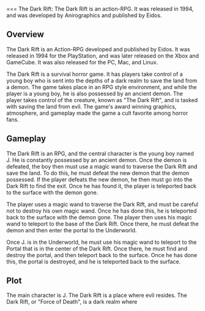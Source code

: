 
===
The Dark Rift: The Dark Rift is an action-RPG. It was released in 1994, and was developed by Anirographics and published by Eidos.

## Overview

The Dark Rift is an Action-RPG developed and published by Eidos. It was released in 1994 for the PlayStation, and was later released on the Xbox and GameCube. It was also released for the PC, Mac, and Linux.

The Dark Rift is a survival horror game. It has players take control of a young boy who is sent into the depths of a dark realm to save the land from a demon. The game takes place in an RPG style environment, and while the player is a young boy, he is also possessed by an ancient demon. The player takes control of the creature, known as "The Dark Rift", and is tasked with saving the land from evil. The game's award winning graphics, atmosphere, and gameplay made the game a cult favorite among horror fans.

## Gameplay

The Dark Rift is an RPG, and the central character is the young boy named J. He is constantly possessed by an ancient demon. Once the demon is defeated, the boy then must use a magic wand to traverse the Dark Rift and save the land. To do this, he must defeat the new demon that the demon possessed. If the player defeats the new demon, he then must go into the Dark Rift to find the exit. Once he has found it, the player is teleported back to the surface with the demon gone.

The player uses a magic wand to traverse the Dark Rift, and must be careful not to destroy his own magic wand. Once he has done this, he is teleported back to the surface with the demon gone. The player then uses his magic wand to teleport to the base of the Dark Rift. Once there, he must defeat the demon and then enter the portal to the Underworld.

Once J. is in the Underworld, he must use his magic wand to teleport to the Portal that is in the center of the Dark Rift. Once there, he must find and destroy the portal, and then teleport back to the surface. Once he has done this, the portal is destroyed, and he is teleported back to the surface.

## Plot

The main character is J. The Dark Rift is a place where evil resides. The Dark Rift, or "Force of Death", is a dark realm where
